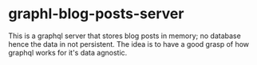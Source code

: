 # graphl-blog-posts-server
This is a graphql server that stores blog posts in memory; no database hence the data in not persistent. The idea is to have a good grasp of how graphql works for it's data agnostic.
